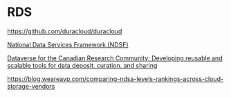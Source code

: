 # RDS


https://github.com/duracloud/duracloud



[National Data Services Framework (NDSF)](https://www.rdc-drc.ca/activities/ndsf/)

[Dataverse for the Canadian Research Community: Developing reusable and scalable tools for data deposit, curation, and sharing](https://zenodo.org/record/2555323#.XYUObShKick)


https://blog.weareavp.com/comparing-ndsa-levels-rankings-across-cloud-storage-vendors
